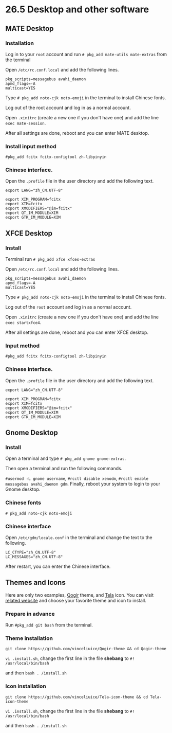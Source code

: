 # 26.5 Desktop and other software

## MATE Desktop

### Installation

Log in to your `root` account and run `# pkg_add mate-utils mate-extras` from the terminal

Open `/etc/rc.conf.local` and add the following lines.

```
pkg_scripts=messagebus avahi_daemon
apmd_flags=-A
multicast=YES
```

Type `# pkg_add noto-cjk noto-emoji` in the terminal to install Chinese fonts.
 
Log out of the root account and log in as a normal account.

Open `.xinitrc` (create a new one if you don't have one) and add the line `exec mate-session`.

After all settings are done, reboot and you can enter MATE desktop.

### Install input method

`#pkg_add fcitx fcitx-configtool zh-libpinyin`


### Chinese interface.

Open the `.profile` file in the user directory and add the following text.

```
export LANG="zh_CN.UTF-8"

export XIM_PROGRAM=fcitx
export XIM=fcitx
export XMODIFIERS="@im=fcitx"
export QT_IM_MODULE=XIM
export GTK_IM_MODULE=XIM
```

## XFCE Desktop

### Install

Terminal run `# pkg_add xfce xfces-extras`

Open `/etc/rc.conf.local` and add the following lines.

```
pkg_scripts=messagebus avahi_daemon
apmd_flags=-A
multicast=YES
```

Type `# pkg_add noto-cjk noto-emoji` in the terminal to install Chinese fonts.
 
Log out of the `root` account and log in as a normal account.

Open `.xinitrc` (create a new one if you don't have one) and add the line `exec startxfce4`.

After all settings are done, reboot and you can enter XFCE desktop.

### Input method

`#pkg_add fcitx fcitx-configtool zh-libpinyin`


### Chinese interface.

Open the `.profile` file in the user directory and add the following text.

```
export LANG="zh_CN.UTF-8"

export XIM_PROGRAM=fcitx
export XIM=fcitx
export XMODIFIERS="@im=fcitx"
export QT_IM_MODULE=XIM
export GTK_IM_MODULE=XIM
```

## Gnome Desktop

### Install

Open a terminal and type `# pkg_add gnome gnome-extras`.

Then open a terminal and run the following commands.

`#usermod -L gnome username`, `#rcctl disable xenodm`, `#rcctl enable messagebus avahi_daemon gdm`. Finally, reboot your system to login to your Gnome desktop.

 ### Chinese fonts
 
 `# pkg_add noto-cjk noto-emoji`

### Chinese interface

Open `/etc/gdm/locale.conf` in the terminal and change the text to the following.

```
LC_CTYPE="zh_CN.UTF-8"
LC_MESSAGES="zh_CN.UTF-8"
```

After restart, you can enter the Chinese interface.

## Themes and Icons

Here are only two examples, [Qogir](https://www.gnome-look.org/p/1230631/) theme, and [Tela](https://www.gnome-look.org/p/1279924/) icon.
You can visit [related website](https://www.gnome-look.org/) and choose your favorite theme and icon to install.

### Prepare in advance

Run `#pkg_add git bash` from the terminal.


### Theme installation

`git clone https://github.com/vinceliuice/Qogir-theme && cd Qogir-theme`

`vi .install.sh`, change the first line in the file **shebang** to `#! /usr/local/bin/bash`
 
and then `bash . /install.sh`

### Icon installation

`git clone https://github.com/vinceliuice/Tela-icon-theme && cd Tela-icon-theme`

`vi .install.sh`, change the first line in the file **shebang** to `#! /usr/local/bin/bash`

and then `bash . /install.sh`


